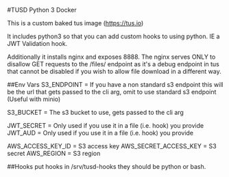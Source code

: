 #TUSD Python 3 Docker

This is a custom baked tus image (https://tus.io)

It includes python3 so that you can add custom hooks to using python. IE a JWT Validation hook.

Additionally it installs nginx and exposes 8888. The nginx serves ONLY to disallow GET requests to the /files/ endpoint as it's a debug endpoint in tus that cannot be disabled if you wish to allow file download in a different way.

##Env Vars
S3_ENDPOINT = If you have a non standard s3 endpoint this will be the url that gets passed to the cli arg, omit to use standard s3 endpoint (Useful with minio)

S3_BUCKET = The s3 bucket to use, gets passed to the cli arg

JWT_SECRET = Only used if you use it in a file (i.e. hook) you provide
JWT_AUD = Only used if you use it in a file (i.e. hook) you provide

AWS_ACCESS_KEY_ID = S3 access key
AWS_SECRET_ACCESS_KEY = S3 secret
AWS_REGION = S3 region

##Hooks
put hooks in /srv/tusd-hooks they should be python or bash.